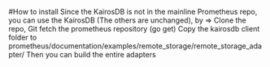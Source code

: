 #How to install
Since the KairosDB is not in the mainline Prometheus repo, you can use the KairosDB (The others are unchanged), by =>
Clone the repo,
Git fetch the  prometheus repository (go get)
Copy the kairosdb client folder to prometheus/documentation/examples/remote_storage/remote_storage_adapter/
Then you can build the entire adapters

